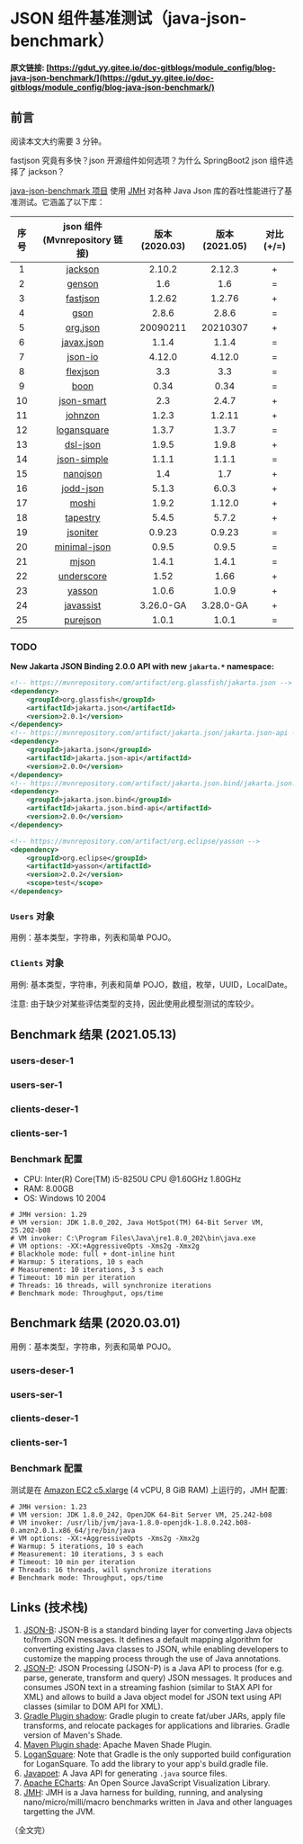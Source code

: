 # JSON 组件基准测试（java-json-benchmark）

**原文链接: [https://gdut_yy.gitee.io/doc-gitblogs/module_config/blog-java-json-benchmark/](https://gdut_yy.gitee.io/doc-gitblogs/module_config/blog-java-json-benchmark/)**

## 前言

阅读本文大约需要 3 分钟。

fastjson 究竟有多快？json 开源组件如何选项？为什么 SpringBoot2 json 组件选择了 jackson？

[java-json-benchmark 项目](https://github.com/fabienrenaud/java-json-benchmark) 使用 [JMH](http://openjdk.java.net/projects/code-tools/jmh/) 对各种 Java Json 库的吞吐性能进行了基准测试。它涵盖了以下库：

| 序号 |                                 json 组件 (Mvnrepository 链接)                                 | 版本 (2020.03) | 版本 (2021.05) | 对比 (+/=) |
| :--: | :--------------------------------------------------------------------------------------------: | :------------: | :------------: | :--------: |
|  1   |   [jackson](https://mvnrepository.com/artifact/com.fasterxml.jackson.core/jackson-databind)    |     2.10.2     |     2.12.3     |     +      |
|  2   |                 [genson](https://mvnrepository.com/artifact/com.owlike/genson)                 |      1.6       |      1.6       |     =      |
|  3   |              [fastjson](https://mvnrepository.com/artifact/com.alibaba/fastjson)               |     1.2.62     |     1.2.76     |     +      |
|  4   |              [gson](https://mvnrepository.com/artifact/com.google.code.gson/gson)              |     2.8.6      |     2.8.6      |     =      |
|  5   |                  [org.json](https://mvnrepository.com/artifact/org.json/json)                  |    20090211    |    20210307    |     +      |
|  6   |           [javax.json](https://mvnrepository.com/artifact/javax.json/javax.json-api)           |     1.1.4      |     1.1.4      |     =      |
|  7   |            [json-io](https://mvnrepository.com/artifact/com.cedarsoftware/json-io)             |     4.12.0     |     4.12.0     |     =      |
|  8   |            [flexjson](https://mvnrepository.com/artifact/net.sf.flexjson/flexjson)             |      3.3       |      3.3       |     =      |
|  9   |                  [boon](https://mvnrepository.com/artifact/io.fastjson/boon)                   |      0.34      |      0.34      |     =      |
|  10  |            [json-smart](https://mvnrepository.com/artifact/net.minidev/json-smart)             |      2.3       |     2.4.7      |     +      |
|  11  |         [johnzon](https://mvnrepository.com/artifact/org.apache.johnzon/johnzon-core)          |     1.2.3      |     1.2.11     |     +      |
|  12  |         [logansquare](https://mvnrepository.com/artifact/com.bluelinelabs/logansquare)         |     1.3.7      |     1.3.7      |     =      |
|  13  |            [dsl-json](https://mvnrepository.com/artifact/com.dslplatform/dsl-json)             |     1.9.5      |     1.9.8      |     +      |
|  14  |    [json-simple](https://mvnrepository.com/artifact/com.googlecode.json-simple/json-simple)    |     1.1.1      |     1.1.1      |     =      |
|  15  |               [nanojson](https://mvnrepository.com/artifact/com.grack/nanojson)                |      1.4       |      1.7       |     +      |
|  16  |               [jodd-json](https://mvnrepository.com/artifact/org.jodd/jodd-json)               |     5.1.3      |     6.0.3      |     +      |
|  17  |              [moshi](https://mvnrepository.com/artifact/com.squareup.moshi/moshi)              |     1.9.2      |     1.12.0     |     +      |
|  18  |        [tapestry](https://mvnrepository.com/artifact/org.apache.tapestry/tapestry-core)        |     5.4.5      |     5.7.2      |     +      |
|  19  |              [jsoniter](https://mvnrepository.com/artifact/com.jsoniter/jsoniter)              |     0.9.23     |     0.9.23     |     =      |
|  20  | [minimal-json](https://mvnrepository.com/artifact/com.eclipsesource.minimal-json/minimal-json) |     0.9.5      |     0.9.5      |     =      |
|  21  |                 [mjson](https://mvnrepository.com/artifact/org.sharegov/mjson)                 |     1.4.1      |     1.4.1      |     =      |
|  22  |         [underscore](https://mvnrepository.com/artifact/com.github.javadev/underscore)         |      1.52      |      1.66      |     +      |
|  23  |                [yasson](https://mvnrepository.com/artifact/org.eclipse/yasson)                 |     1.0.6      |     1.0.9      |     +      |
|  24  |            [javassist](https://mvnrepository.com/artifact/org.javassist/javassist)             |   3.26.0-GA    |   3.28.0-GA    |     +      |
|  25  |        [purejson](https://mvnrepository.com/artifact/io.github.senthilganeshs/purejson)        |     1.0.1      |     1.0.1      |     =      |

### TODO

**New Jakarta JSON Binding 2.0.0 API with new `jakarta.*` namespace:**

```xml
<!-- https://mvnrepository.com/artifact/org.glassfish/jakarta.json -->
<dependency>
    <groupId>org.glassfish</groupId>
    <artifactId>jakarta.json</artifactId>
    <version>2.0.1</version>
</dependency>
<!-- https://mvnrepository.com/artifact/jakarta.json/jakarta.json-api -->
<dependency>
    <groupId>jakarta.json</groupId>
    <artifactId>jakarta.json-api</artifactId>
    <version>2.0.0</version>
</dependency>
<!-- https://mvnrepository.com/artifact/jakarta.json.bind/jakarta.json.bind-api -->
<dependency>
    <groupId>jakarta.json.bind</groupId>
    <artifactId>jakarta.json.bind-api</artifactId>
    <version>2.0.0</version>
</dependency>

<!-- https://mvnrepository.com/artifact/org.eclipse/yasson -->
<dependency>
    <groupId>org.eclipse</groupId>
    <artifactId>yasson</artifactId>
    <version>2.0.2</version>
    <scope>test</scope>
</dependency>
```

### `Users` 对象

用例：基本类型，字符串，列表和简单 POJO。

### `Clients` 对象

用例: 基本类型，字符串，列表和简单 POJO，数组，枚举，UUID，LocalDate。

注意: 由于缺少对某些评估类型的支持，因此使用此模型测试的库较少。

## Benchmark 结果 (2021.05.13)

### users-deser-1

<Echarts options="20210513/users-deser-1.json" />

### users-ser-1

<Echarts options="20210513/users-ser-1.json" />

### clients-deser-1

<Echarts options="20210513/clients-deser-1.json" />

### clients-ser-1

<Echarts options="20210513/clients-ser-1.json" />

### Benchmark 配置

- CPU: Inter(R) Core(TM) i5-8250U CPU @1.60GHz 1.80GHz
- RAM: 8.00GB
- OS: Windows 10 2004

```
# JMH version: 1.29
# VM version: JDK 1.8.0_202, Java HotSpot(TM) 64-Bit Server VM, 25.202-b08
# VM invoker: C:\Program Files\Java\jre1.8.0_202\bin\java.exe
# VM options: -XX:+AggressiveOpts -Xms2g -Xmx2g
# Blackhole mode: full + dont-inline hint
# Warmup: 5 iterations, 10 s each
# Measurement: 10 iterations, 3 s each
# Timeout: 10 min per iteration
# Threads: 16 threads, will synchronize iterations
# Benchmark mode: Throughput, ops/time
```

## Benchmark 结果 (2020.03.01)

用例：基本类型，字符串，列表和简单 POJO。

### users-deser-1

<Echarts options="20200301/users-deser-1.json" />

### users-ser-1

<Echarts options="20200301/users-ser-1.json" />

### clients-deser-1

<Echarts options="20200301/clients-deser-1.json" />

### clients-ser-1

<Echarts options="20200301/clients-ser-1.json" />

### Benchmark 配置

测试是在 [Amazon EC2 c5.xlarge](https://aws.amazon.com/ec2/instance-types/c5/) (4 vCPU, 8 GiB RAM) 上运行的，JMH 配置:

```
# JMH version: 1.23
# VM version: JDK 1.8.0_242, OpenJDK 64-Bit Server VM, 25.242-b08
# VM invoker: /usr/lib/jvm/java-1.8.0-openjdk-1.8.0.242.b08-0.amzn2.0.1.x86_64/jre/bin/java
# VM options: -XX:+AggressiveOpts -Xms2g -Xmx2g
# Warmup: 5 iterations, 10 s each
# Measurement: 10 iterations, 3 s each
# Timeout: 10 min per iteration
# Threads: 16 threads, will synchronize iterations
# Benchmark mode: Throughput, ops/time
```

## Links (技术栈)

1. [JSON-B](https://javaee.github.io/jsonb-spec/): JSON-B is a standard binding layer for converting Java objects to/from JSON messages. It defines a default mapping algorithm for converting existing Java classes to JSON, while enabling developers to customize the mapping process through the use of Java annotations.
2. [JSON-P](https://javaee.github.io/jsonp/): JSON Processing (JSON-P) is a Java API to process (for e.g. parse, generate, transform and query) JSON messages. It produces and consumes JSON text in a streaming fashion (similar to StAX API for XML) and allows to build a Java object model for JSON text using API classes (similar to DOM API for XML).
3. [Gradle Plugin shadow](https://github.com/johnrengelman/shadow): Gradle plugin to create fat/uber JARs, apply file transforms, and relocate packages for applications and libraries. Gradle version of Maven's Shade.
4. [Maven Plugin shade](https://github.com/apache/maven-shade-plugin): Apache Maven Shade Plugin.
5. [LoganSquare](https://github.com/bluelinelabs/LoganSquare): Note that Gradle is the only supported build configuration for LoganSquare. To add the library to your app's build.gradle file.
6. [Javapoet](https://github.com/square/javapoet): A Java API for generating `.java` source files.
7. [Apache ECharts](https://echarts.apache.org/zh/index.html): An Open Source JavaScript Visualization Library.
8. [JMH](http://openjdk.java.net/projects/code-tools/jmh/): JMH is a Java harness for building, running, and analysing nano/micro/milli/macro benchmarks written in Java and other languages targetting the JVM.

（全文完）
